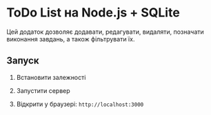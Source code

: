 # ToDo List на Node.js + SQLite

Цей додаток дозволяє додавати, редагувати, видаляти, позначати виконання завдань, а також фільтрувати їх.

## Запуск

1. Встановити залежності

2. Запустити сервер

3. Відкрити у браузері: `http://localhost:3000`

